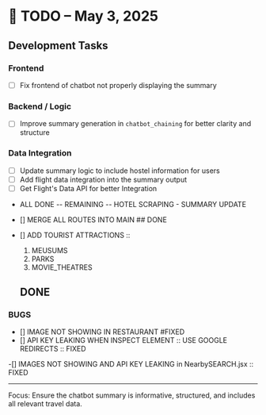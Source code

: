 # 📝 TODO – May 3, 2025

##  Development Tasks

###  Frontend
- [ ] Fix frontend of chatbot not properly displaying the summary

###  Backend / Logic
- [ ] Improve summary generation in `chatbot_chaining` for better clarity and structure

###  Data Integration
- [ ] Update summary logic to include hostel information for users
- [ ] Add flight data integration into the summary output
- [ ] Get Flight's Data API for better Integration
- ALL DONE -- REMAINING  -- HOTEL SCRAPING - SUMMARY UPDATE



- [] MERGE ALL ROUTES INTO MAIN  ## DONE

- [] ADD TOURIST ATTRACTIONS :: 
    1. MEUSUMS
    2. PARKS
    3. MOVIE_THEATRES
     ## DONE 

### BUGS
- []  IMAGE NOT SHOWING IN RESTAURANT #FIXED
- []  API KEY LEAKING WHEN INSPECT ELEMENT :: USE GOOGLE REDIRECTS :: FIXED

-[] IMAGES NOT SHOWING AND API KEY LEAKING in NearbySEARCH.jsx :: FIXED
 
---

 Focus: Ensure the chatbot summary is informative, structured, and includes all relevant travel data.
